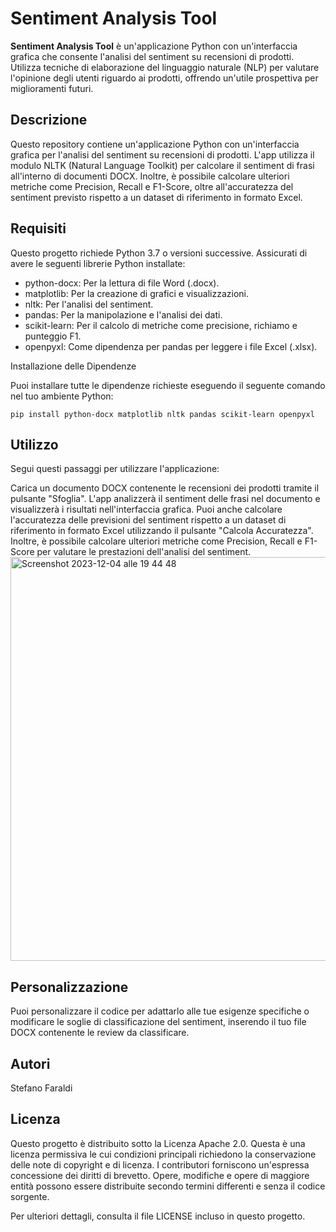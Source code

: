 # Sentiment Analysis Tool

**Sentiment Analysis Tool** è un'applicazione Python con un'interfaccia grafica che consente l'analisi del sentiment su recensioni di prodotti. Utilizza tecniche di elaborazione del linguaggio naturale (NLP) per valutare l'opinione degli utenti riguardo ai prodotti, offrendo un'utile prospettiva per miglioramenti futuri.

## Descrizione

Questo repository contiene un'applicazione Python con un'interfaccia grafica per l'analisi del sentiment su recensioni di prodotti. L'app utilizza il modulo NLTK (Natural Language Toolkit) per calcolare il sentiment di frasi all'interno di documenti DOCX. Inoltre, è possibile calcolare ulteriori metriche come Precision, Recall e F1-Score, oltre all'accuratezza del sentiment previsto rispetto a un dataset di riferimento in formato Excel.

## Requisiti

Questo progetto richiede Python 3.7 o versioni successive. Assicurati di avere le seguenti librerie Python installate:

- python-docx: Per la lettura di file Word (.docx).
- matplotlib: Per la creazione di grafici e visualizzazioni.
- nltk: Per l'analisi del sentiment.
- pandas: Per la manipolazione e l'analisi dei dati.
- scikit-learn: Per il calcolo di metriche come precisione, richiamo e punteggio F1.
- openpyxl: Come dipendenza per pandas per leggere i file Excel (.xlsx).

Installazione delle Dipendenze

Puoi installare tutte le dipendenze richieste eseguendo il seguente comando nel tuo ambiente Python:

```pip install python-docx matplotlib nltk pandas scikit-learn openpyxl``` 




## Utilizzo

Segui questi passaggi per utilizzare l'applicazione:

Carica un documento DOCX contenente le recensioni dei prodotti tramite il pulsante "Sfoglia".
L'app analizzerà il sentiment delle frasi nel documento e visualizzerà i risultati nell'interfaccia grafica.
Puoi anche calcolare l'accuratezza delle previsioni del sentiment rispetto a un dataset di riferimento in formato Excel utilizzando il pulsante "Calcola Accuratezza".
Inoltre, è possibile calcolare ulteriori metriche come Precision, Recall e F1-Score per valutare le prestazioni dell'analisi del sentiment.
<img width="646" alt="Screenshot 2023-12-04 alle 19 44 48" src="https://github.com/stefaraldi/sentiment_analysis/assets/122448165/e44f5c94-65ff-4ebe-8aaf-fff00cd53374">

## Personalizzazione

Puoi personalizzare il codice per adattarlo alle tue esigenze specifiche o modificare le soglie di classificazione del sentiment, inserendo il tuo file DOCX contenente le review da classificare.

## Autori
Stefano Faraldi

## Licenza

Questo progetto è distribuito sotto la Licenza Apache 2.0. Questa è una licenza permissiva le cui condizioni principali richiedono la conservazione delle note di copyright e di licenza. I contributori forniscono un'espressa concessione dei diritti di brevetto. Opere, modifiche e opere di maggiore entità possono essere distribuite secondo termini differenti e senza il codice sorgente.

Per ulteriori dettagli, consulta il file LICENSE incluso in questo progetto.


